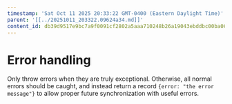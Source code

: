 ```yaml
---
timestamp: 'Sat Oct 11 2025 20:33:22 GMT-0400 (Eastern Daylight Time)'
parent: '[[../20251011_203322.09624a34.md]]'
content_id: db39d9517e9bc7a9f0091cf2802a5aaa710248b26a19043ebddbc00ba067bc70
---
```


# Error handling

Only throw errors when they are truly exceptional. Otherwise, all normal errors should be caught, and instead return a record `{error: "the error message"}` to allow proper future synchronization with useful errors.
